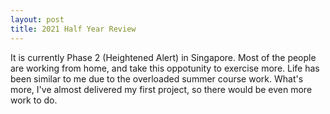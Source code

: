 ```yaml
---
layout: post
title: 2021 Half Year Review
---
```


It is currently Phase 2 (Heightened Alert) in Singapore. Most of the people are working from home, and take this oppotunity to exercise more. Life has been similar to me due to the overloaded summer course work. What's more, I've almost delivered my first project, so there would be even more work to do.